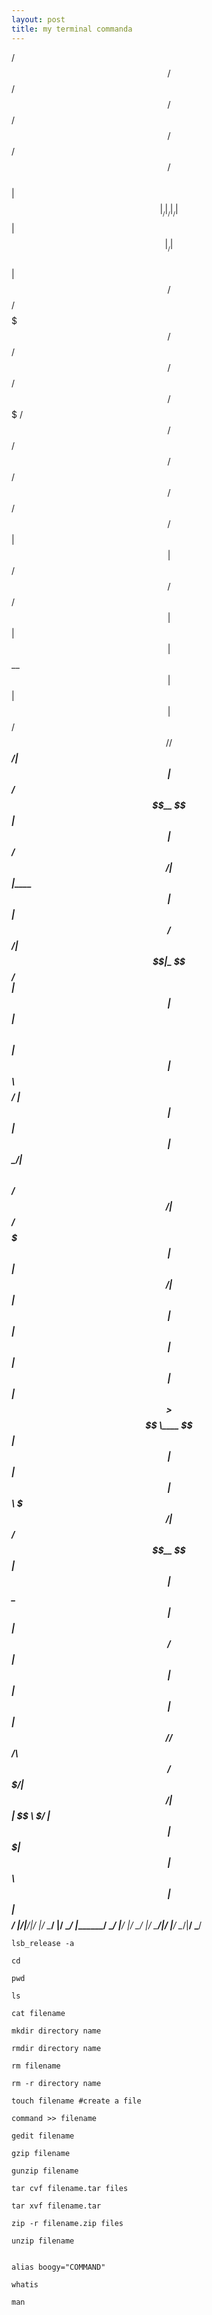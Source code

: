 ```yaml
---
layout: post
title: my terminal commanda
---
```




 /$$ /$$                                                                   /$$            /$$           /$$       /$$       /$$   /$$    
| $$|__/                                                                  |__/           |__/          | $$      | $$      |__/  | $$    
| $$ /$$ /$$$$$$$  /$$   /$$ /$$   /$$        /$$$$$$$ /$$   /$$  /$$$$$$  /$$ /$$    /$$ /$$  /$$$$$$ | $$      | $$   /$$ /$$ /$$$$$$  
| $$| $$| $$__  $$| $$  | $$|  $$ /$$/       /$$_____/| $$  | $$ /$$__  $$| $$|  $$  /$$/| $$ |____  $$| $$      | $$  /$$/| $$|_  $$_/  
| $$| $$| $$  \ $$| $$  | $$ \  $$$$/       |  $$$$$$ | $$  | $$| $$  \__/| $$ \  $$/$$/ | $$  /$$$$$$$| $$      | $$$$$$/ | $$  | $$    
| $$| $$| $$  | $$| $$  | $$  >$$  $$        \____  $$| $$  | $$| $$      | $$  \  $$$/  | $$ /$$__  $$| $$      | $$_  $$ | $$  | $$ /$$
| $$| $$| $$  | $$|  $$$$$$/ /$$/\  $$       /$$$$$$$/|  $$$$$$/| $$      | $$   \  $/   | $$|  $$$$$$$| $$      | $$ \  $$| $$  |  $$$$/
|__/|__/|__/  |__/ \______/ |__/  \__/      |_______/  \______/ |__/      |__/    \_/    |__/ \_______/|__/      |__/  \__/|__/   \___/  
                                                                                                                                        

```
lsb_release -a
```

```
cd
```
```
pwd
```

```
ls
```

```
cat filename
```

```
mkdir directory name
```

```
rmdir directory name
```

```
rm filename
```

```
rm -r directory name
```

```
touch filename #create a file 
```

```
command >> filename
```

```
gedit filename
```

```
gzip filename

```

```
gunzip filename

```

```
tar cvf filename.tar files
```

```
tar xvf filename.tar

```

```
zip -r filename.zip files

```

```
unzip filename
```

```

alias boogy="COMMAND"

```

```
whatis
```

```
man
```
